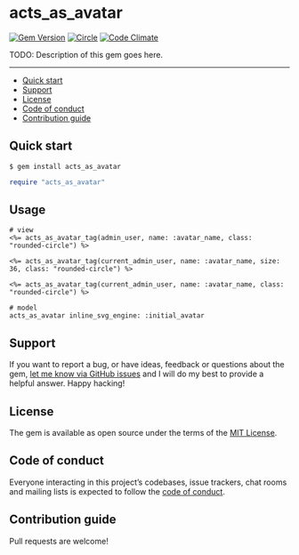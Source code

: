 # acts_as_avatar

[![Gem Version](https://badge.fury.io/rb/acts_as_avatar.svg)](https://rubygems.org/gems/acts_as_avatar)
[![Circle](https://circleci.com/gh/hfpp2012/acts_as_avatar/tree/main.svg?style=shield)](https://app.circleci.com/pipelines/github/hfpp2012/acts_as_avatar?branch=main)
[![Code Climate](https://codeclimate.com/github/hfpp2012/acts_as_avatar/badges/gpa.svg)](https://codeclimate.com/github/hfpp2012/acts_as_avatar)

TODO: Description of this gem goes here.

---

- [Quick start](#quick-start)
- [Support](#support)
- [License](#license)
- [Code of conduct](#code-of-conduct)
- [Contribution guide](#contribution-guide)

## Quick start

```
$ gem install acts_as_avatar
```

```ruby
require "acts_as_avatar"
```

## Usage

```
# view
<%= acts_as_avatar_tag(admin_user, name: :avatar_name, class: "rounded-circle") %>

<%= acts_as_avatar_tag(current_admin_user, name: :avatar_name, size: 36, class: "rounded-circle") %>

<%= acts_as_avatar_tag(current_admin_user, name: :avatar_name, class: "rounded-circle") %>

# model
acts_as_avatar inline_svg_engine: :initial_avatar
```

## Support

If you want to report a bug, or have ideas, feedback or questions about the gem, [let me know via GitHub issues](https://github.com/hfpp2012/acts_as_avatar/issues/new) and I will do my best to provide a helpful answer. Happy hacking!

## License

The gem is available as open source under the terms of the [MIT License](LICENSE.txt).

## Code of conduct

Everyone interacting in this project’s codebases, issue trackers, chat rooms and mailing lists is expected to follow the [code of conduct](CODE_OF_CONDUCT.md).

## Contribution guide

Pull requests are welcome!
